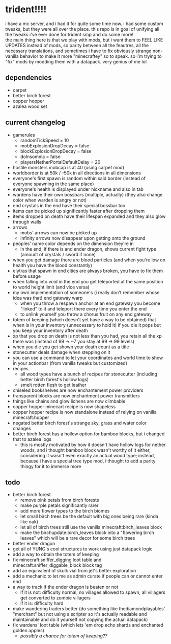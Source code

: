 # trident!!!!
i have a mc server, and i had it for quite some time now. i had some custom tweaks, but they were all over the place. this repo is in goal of unifying all the tweaks i've ever done for trident smp and do some more!<br>
the main thing here is that we play with mods, but i want them to FEEL LIKE UPDATES instead of mods, so parity between all the feautres, all the necessary translations, and sometimes i have to fix obviously strange non-vanilla behavior to make it more "minecraftey" so to speak. so i'm trying to "fix" mods by modding them with a datapack. very genius of me lol

## dependencies
- carpet
- better birch forest
- copper hopper
- azalea wood set

## current changelog
- gamerules
    - randomTickSpeed = 10
    - mobExplosionDropDecay = false
    - blockExplosionDropDecay = false
    - doInsomnia = false
    - playersNetherPortalDefaultDelay = 20
- hostile monsters mobcap is at 40 (using carpet mod)
- worldborder is at 50k / -50k in all directions in all dimensions
- everyone's first spawn is random within said border (instead of everyone spawning in the same place)
- everyone's health is displayed under nickname and also in tab
- wardens have their own bossbars (multiple, actually) (they also change color when warden is angry or not)
- end crystals in the end have their special bossbar too
- items can be picked up significantly faster after dropping them
- items dropped on death have their lifespan expanded and they also glow through walls
- arrows
    - mobs' arrows can now be picked up
    - infinity arrows now disappear upon getting onto the ground
- peoples' name color depends on the dimension they're in
    - in the end, if there is and ender dragon, shows current fight type (amount of crystals / sword if none)
- when you get damage there are blood particles (and when you're low on health you have the blood constantly)
- elytras that spawn in end cities are always broken, you have to fix them before usage
- when falling into void in the end you get teleported at the same position to world height limit (and vice versa)
- my own implementation of someone's (i really don't remember whose idea was that) end gateway warp
    - when you throw a respawn anchor at an end gateway you become "linked" to it and teleport there every time you enter the end
    - to unlink yourself you throw a chorus fruit on any end gateway
- totem of keeping (which doesn't yet have a way to be obtained) that when is in your inventory (unnecessary to hold it) if you die it pops but you keep your inventory after death
- xp that you drop on death is not less than you had, you retain all the xp there was (instead of 99 -> ~7 you stay at 99 -> 99 levels)
- when you die you get shown your death count as a title
- stonecutter deals damage when stepping on it
- you can use a command to let your coordinates and world time to show in your actionbar (from vanilla tweaks but customized)
- recipes
    - all wood types have a bunch of recipes for stonecutter (including better birch forest's hollow logs)
    - smelt rotten flesh to get leather
- chiseled bookshelves are now enchantement power providers
- transparent blocks are now enchantment power transmitters
- things like chains and glow lichens are now climbable
- copper hopper minecart recipe is now shapeless
- copper hopper recipe is now standalone instead of relying on vanilla minecraft:hopper
- negated better birch forest's strange sky, grass and water color changes
- better birch forest has a hollow option for bamboo blocks, but i changed that to azalea logs
    - this is mostly motivated by how it doesn't have hollow logs for nether woods, and i thought bamboo block wasn't worthy of it either, considering it wasn't even exactly an actual wood type; instead, because i have a special tree type mod, i thought to add a parity thingy for it to immerse more

## todo
- better birch forest
    - remove pink petals from birch forests
    - make purple petals significantly rarer
    - add more flower types to the birch biomes
    - let small birch trees be the default with big ones being rare (kinda like oak)
    - let all of birch trees still use the vanilla minecraft:birch_leaves block
    - make the birchupdate:birch_leaves block into a "flowering birch leaves" which will be a rare decor for some birch trees
- better ender dragon
- get all of YUNG's cool structures to work using just datapack logic
- add a way to obtain the totem of keeping
- fix minecraft:sniffer_digging loot table and minecraft:sniffer_diggable_block block tag
- add an equivalent of skulk vial from jet's better exploration
- add a mechanic to let me as admin curate if people can or cannot enter end
- a way to track if the ender dragon is beaten or not
    - if it is not: difficulty normal, no villages allowed to spawn, all villagers get converted to zombie villagers
    - if it is: difficulty hard
- make wandering traders better (do something like thediamondplayables' "merchant" but not using a scripter so it's actually readable and maintainable and do it yourself not copying the actual datapack)
- fix wardens' loot table (which lets 'em drop echo shards and enchanted golden apples)
    - *possibly a chance for totem of keeping??*